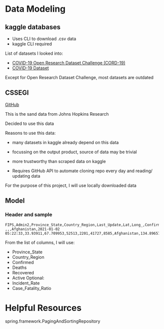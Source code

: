 # Data Modeling

## kaggle databases  

- Uses CLI to download .csv data
- kaggle CLI required

List of datasets I looked into: 
- [COVID-19 Open Research Dataset Challenge (CORD-19)](https://www.kaggle.com/allen-institute-for-ai/CORD-19-research-challenge)  
- [COVID-19 Dataset](https://www.kaggle.com/imdevskp/corona-virus-report)  

Except for Open Research Dataset Challenge, most datasets are outdated

## CSSEGI

[GitHub](https://github.com/CSSEGISandData/COVID-19)  

This is the sand data from Johns Hopkins Research  

Decided to use this data  

Reasons to use this data:
- many datasets in kaggle already depend on this data  
- focussing on the output product, source of data may be trivial
- more trustworthy than scraped data on kaggle

- Requires GitHub API to automate cloning repo every day and reading/ updating data

For the purpose of this project, I will use locally downloaded data  

## Model

### Header and sample

```csv
FIPS,Admin2,Province_State,Country_Region,Last_Update,Lat,Long_,Confirmed,Deaths,Recovered,Active,Combined_Key,Incident_Rate,Case_Fatality_Ratio
,,,Afghanistan,2021-01-02 05:22:33,33.93911,67.709953,52513,2201,41727,8585,Afghanistan,134.89657830525067,4.191343095995277
```

From the list of columns, I will use:  
- Province_State
- Country_Region
- Confirmed
- Deaths
- Recovered
- Active
Optional:
- Incident_Rate
- Case_Fatality_Ratio

# Helpful Resources

spring.framework.PagingAndSortingRepository
